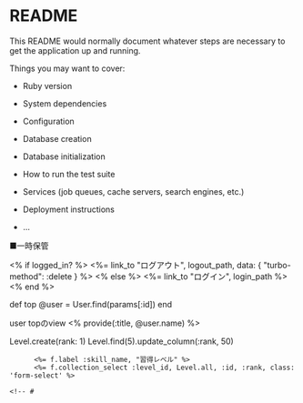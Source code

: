 # README

This README would normally document whatever steps are necessary to get the
application up and running.

Things you may want to cover:

* Ruby version

* System dependencies

* Configuration

* Database creation

* Database initialization

* How to run the test suite

* Services (job queues, cache servers, search engines, etc.)

* Deployment instructions

* ...

■一時保管

<% if logged_in? %>
  <%= link_to "ログアウト", logout_path, data: { "turbo-method": :delete } %>
<% else %>
  <%= link_to "ログイン", login_path %>
<% end %>

def top
    @user = User.find(params[:id])
  end

user topのview
<% provide(:title, @user.name) %>

Level.create(rank: 1)
Level.find(5).update_column(:rank, 50)

          <%= f.label :skill_name, "習得レベル" %>
          <%= f.collection_select :level_id, Level.all, :id, :rank, class: 'form-select' %>

    <!-- # 
